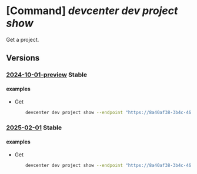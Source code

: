 # [Command] _devcenter dev project show_

Get a project.

## Versions

### [2024-10-01-preview](/Resources/data-plane/microsoft.devcenter/L3Byb2plY3RzL3t9/2024-10-01-preview.xml) **Stable**

<!-- data-plane:microsoft.devcenter /projects/{} 2024-10-01-preview -->

#### examples

- Get
    ```bash
        devcenter dev project show --endpoint "https://8a40af38-3b4c-4672-a6a4-5e964b1870ed-contosodevcenter.centralus.devcenter.azure.com/" --name "DevProject"
    ```

### [2025-02-01](/Resources/data-plane/microsoft.devcenter/L3Byb2plY3RzL3t9/2025-02-01.xml) **Stable**

<!-- data-plane:microsoft.devcenter /projects/{} 2025-02-01 -->

#### examples

- Get
    ```bash
        devcenter dev project show --endpoint "https://8a40af38-3b4c-4672-a6a4-5e964b1870ed-contosodevcenter.centralus.devcenter.azure.com/" --name "DevProject"
    ```
